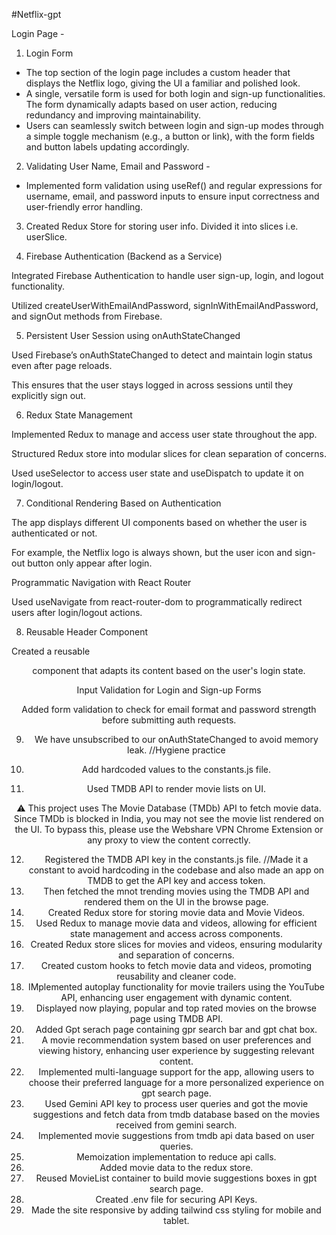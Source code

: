 #Netflix-gpt

Login Page -

1. Login Form
- The top section of the login page includes a custom header that displays the Netflix logo, giving the UI a familiar and polished look.
- A single, versatile form is used for both login and sign-up functionalities. The form dynamically adapts based on user action, reducing redundancy and improving maintainability.
- Users can seamlessly switch between login and sign-up modes through a simple toggle mechanism (e.g., a button or link), with the form fields and button labels updating accordingly.

2. Validating User Name, Email and Password - 
- Implemented form validation using useRef() and regular expressions for username, email, and password inputs to ensure input correctness and user-friendly error handling.

3. Created Redux Store for storing user info.
Divided it into slices i.e. userSlice.

4. Firebase Authentication (Backend as a Service)

Integrated Firebase Authentication to handle user sign-up, login, and logout functionality.

Utilized createUserWithEmailAndPassword, signInWithEmailAndPassword, and signOut methods from Firebase.

5. Persistent User Session using onAuthStateChanged

Used Firebase’s onAuthStateChanged to detect and maintain login status even after page reloads.

This ensures that the user stays logged in across sessions until they explicitly sign out.

6. Redux State Management

Implemented Redux to manage and access user state throughout the app.

Structured Redux store into modular slices for clean separation of concerns.

Used useSelector to access user state and useDispatch to update it on login/logout.

7. Conditional Rendering Based on Authentication

The app displays different UI components based on whether the user is authenticated or not.

For example, the Netflix logo is always shown, but the user icon and sign-out button only appear after login.

Programmatic Navigation with React Router

Used useNavigate from react-router-dom to programmatically redirect users after login/logout actions.

8. Reusable Header Component

Created a reusable <Header /> component that adapts its content based on the user's login state.

Input Validation for Login and Sign-up Forms

Added form validation to check for email format and password strength before submitting auth requests.

9. We have unsubscribed to our onAuthStateChanged to avoid memory leak. //Hygiene practice
10. Add hardcoded values to the constants.js file.

11. Used TMDB API to render movie lists on UI.

⚠️ This project uses The Movie Database (TMDb) API to fetch movie data. Since TMDb is blocked in India, you may not see the movie list rendered on the UI. To bypass this, please use the Webshare VPN Chrome Extension or any proxy to view the content correctly.

12. Registered the TMDB API key in the constants.js file. //Made it a constant to avoid hardcoding in the codebase and also made an app on TMDB to get the API key and access token.
13. Then fetched the mnot trending movies using the TMDB API and rendered them on the UI in the browse page.
14. Created Redux store for storing movie data and Movie Videos.
15. Used Redux to manage movie data and videos, allowing for efficient state management and access across components.
16. Created Redux store slices for movies and videos, ensuring modularity and separation of concerns.
17. Created custom hooks to fetch movie data and videos, promoting reusability and cleaner code.
18. IMplemented autoplay functionality for movie trailers using the YouTube API, enhancing user engagement with dynamic content.
19. Displayed now playing, popular and top rated movies on the browse page using TMDB API.
20. Added Gpt serach page containing gpr search bar and gpt chat box.
21. A movie recommendation system based on user preferences and viewing history, enhancing user experience by suggesting relevant content.
22. Implemented multi-language support for the app, allowing users to choose their preferred language for a more personalized experience on gpt search page.
23. Used Gemini API key to process user queries and got the movie suggestions and fetch data from tmdb database based on the movies received from gemini search.
24. Implemented movie suggestions from tmdb api data based on user queries.
25. Memoization implementation to reduce api calls.
26. Added movie data to the redux store.
27. Reused MovieList container to build movie suggestions boxes in gpt search page.
28. Created .env file for securing API Keys.
29. Made the site responsive by adding tailwind css styling for mobile and tablet.

